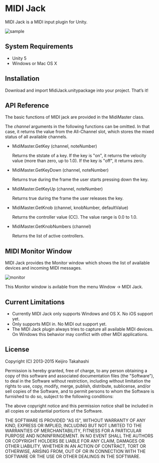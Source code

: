 MIDI Jack
=========

MIDI Jack is a MIDI input plugin for Unity.

![sample](http://keijiro.github.io/MidiJack/sample.gif)

System Requirements
-------------------

- Unity 5
- Windows or Mac OS X

Installation
------------

Download and import MidiJack.unitypackage into your project. That’s it!

API Reference
-------------

The basic functions of MIDI jack are provided in the MidiMaster class.

The *channel* arguments in the following functions can be omitted.
In that case, it returns the value from the All-Channel slot, which stores
the mixed status of all available channels.

- MidiMaster.GetKey (channel, noteNumber)
  
  Returns the ststate of a key. If the key is "on", it returns the velocity
  value (more than zero, up to 1.0). If the key is "off", it returns zero.

- MidiMaster.GetKeyDown (channel, noteNumber)

  Returns true during the frame the user starts pressing down the key.

- MidiMaster.GetKeyUp (channel, noteNumber)

  Returns true during the frame the user releases the key.

- MidiMaster.GetKnob (channel, knobNumber, defaultValue)

  Returns the controller value (CC). The value range is 0.0 to 1.0.

- MidiMaster.GetKnobNumbers (channel)

  Returns the list of active controllers.

MIDI Monitor Window
-------------------

MIDI Jack provides the Monitor window which shows the list of available
devices and incoming MIDI messages.

![monitor](http://keijiro.github.io/MidiJack/monitor.png)

This Monitor window is avilable from the menu Window -> MIDI Jack.

Current Limitations
-------------------

- Currently MIDI Jack only supports Windows and OS X. No iOS support yet.
- Only supports MIDI in. No MIDI out support yet.
- The MIDI Jack plugin always tries to capture all available MIDI devices.
  On Windows this behavior may conflict with other MIDI applications.

License
-------

Copyright (C) 2013-2015 Keijiro Takahashi

Permission is hereby granted, free of charge, to any person obtaining a copy of
this software and associated documentation files (the "Software"), to deal in
the Software without restriction, including without limitation the rights to
use, copy, modify, merge, publish, distribute, sublicense, and/or sell copies of
the Software, and to permit persons to whom the Software is furnished to do so,
subject to the following conditions:

The above copyright notice and this permission notice shall be included in all
copies or substantial portions of the Software.

THE SOFTWARE IS PROVIDED "AS IS", WITHOUT WARRANTY OF ANY KIND, EXPRESS OR
IMPLIED, INCLUDING BUT NOT LIMITED TO THE WARRANTIES OF MERCHANTABILITY, FITNESS
FOR A PARTICULAR PURPOSE AND NONINFRINGEMENT. IN NO EVENT SHALL THE AUTHORS OR
COPYRIGHT HOLDERS BE LIABLE FOR ANY CLAIM, DAMAGES OR OTHER LIABILITY, WHETHER
IN AN ACTION OF CONTRACT, TORT OR OTHERWISE, ARISING FROM, OUT OF OR IN
CONNECTION WITH THE SOFTWARE OR THE USE OR OTHER DEALINGS IN THE SOFTWARE.
